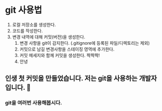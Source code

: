 # git 사용법
1. 로컬 저장소를 생성한다.
2. 코드를 작성한다.
3. 변경 내역에 대해 커밋(버전)을 생성한다.
   1. 변경 사항을 git이 감지한다. (.gitignore에 등록된 파일/디렉토리는 제외)
   2. 커밋으로 남길 변경사항을 스테이징 영역에 추가한다.
   3. 커밋 메세지와 함께 커밋을 생성한다. 짝짝짝!
   4. 안녕


## 인생 첫 커밋을 만들었습니다. 저는 git을 사용하는 개발자입니다. 🎉

### git을 여러번 사용해봅시다.
